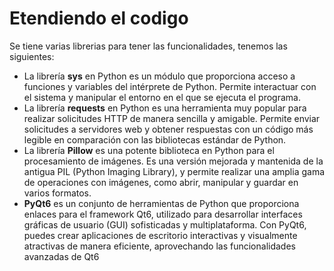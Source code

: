 # Etendiendo el codigo

Se tiene varias librerias para tener las funcionalidades, tenemos las siguientes:

- La librería **sys** en Python es un módulo que proporciona acceso a funciones y variables del 
  intérprete de Python. Permite interactuar con el sistema y manipular el entorno en el que se ejecuta el programa.
- La librería **requests** en Python es una herramienta muy popular para realizar solicitudes HTTP 
  de manera sencilla y amigable. Permite enviar solicitudes a servidores web y obtener respuestas con un código más legible en comparación con las bibliotecas estándar de Python.
- La librería **Pillow** es una potente biblioteca en Python para el procesamiento de imágenes. Es 
  una versión mejorada y mantenida de la antigua PIL (Python Imaging Library), y permite realizar una amplia gama de operaciones con imágenes, como abrir, manipular y guardar en varios formatos.
- **PyQt6** es un conjunto de herramientas de Python que proporciona enlaces para el framework Qt6, 
  utilizado para desarrollar interfaces gráficas de usuario (GUI) sofisticadas y multiplataforma. Con PyQt6, puedes crear aplicaciones de escritorio interactivas y visualmente atractivas de manera eficiente, aprovechando las funcionalidades avanzadas de Qt6